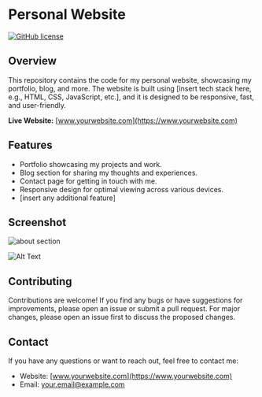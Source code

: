 # Personal Website

[![GitHub license](https://img.shields.io/badge/license-MIT-blue.svg)](https://github.com/yourusername/your-personal-website/blob/main/LICENSE)

## Overview

This repository contains the code for my personal website, showcasing my portfolio, blog, and more. The website is built using [insert tech stack here, e.g., HTML, CSS, JavaScript, etc.], and it is designed to be responsive, fast, and user-friendly.

**Live Website:** [www.yourwebsite.com](https://www.yourwebsite.com)

## Features

- Portfolio showcasing my projects and work.
- Blog section for sharing my thoughts and experiences.
- Contact page for getting in touch with me.
- Responsive design for optimal viewing across various devices.
- [insert any additional feature]

## Screenshot

![about section](relative_path_to_your_screenshot.png)

![Alt Text](screenshots/your_screenshot.png)

## Contributing

Contributions are welcome! If you find any bugs or have suggestions for improvements, please open an issue or submit a pull request. For major changes, please open an issue first to discuss the proposed changes.

## Contact

If you have any questions or want to reach out, feel free to contact me:

- Website: [www.yourwebsite.com](https://www.yourwebsite.com)
- Email: your.email@example.com
